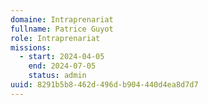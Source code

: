 ```yaml
---
domaine: Intraprenariat
fullname: Patrice Guyot
role: Intraprenariat
missions:
  - start: 2024-04-05
    end: 2024-07-05
    status: admin
uuid: 8291b5b8-462d-496d-b904-440d4ea8d7d7
---
```

